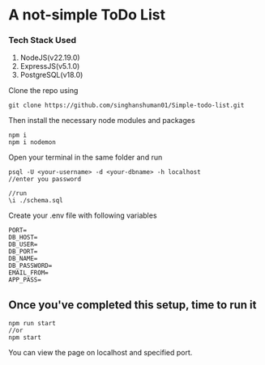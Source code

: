 
# A not-simple ToDo List

### Tech Stack Used

1. NodeJS(v22.19.0)
2. ExpressJS(v5.1.0)
3. PostgreSQL(v18.0)

Clone the repo using
```
git clone https://github.com/singhanshuman01/Simple-todo-list.git
```

Then install the necessary node modules and packages
```
npm i
npm i nodemon
```
Open your terminal in the same folder and run
```
psql -U <your-username> -d <your-dbname> -h localhost
//enter you password

//run
\i ./schema.sql
```

Create your .env file with following variables
```
PORT=
DB_HOST=
DB_USER=
DB_PORT=
DB_NAME=
DB_PASSWORD=
EMAIL_FROM=
APP_PASS=
```

## Once you've completed this setup, time to run it
```
npm run start
//or
npm start
```
You can view the page on localhost and specified port.
